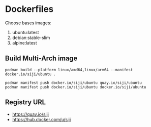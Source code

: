 # Dockerfiles

Choose bases images:

1. ubuntu:latest
1. debian:stable-slim
1. alpine:latest

## Build Multi-Arch image

```
podman build --platform linux/amd64,linux/arm64 --manifest docker.io/siji/ubuntu .

podman manifest push docker.io/siji/ubuntu quay.io/siji/ubuntu
podman manifest push docker.io/siji/ubuntu docker.io/siji/ubuntu
```

## Registry URL

* https://quay.io/siji
* https://hub.docker.com/u/siji
